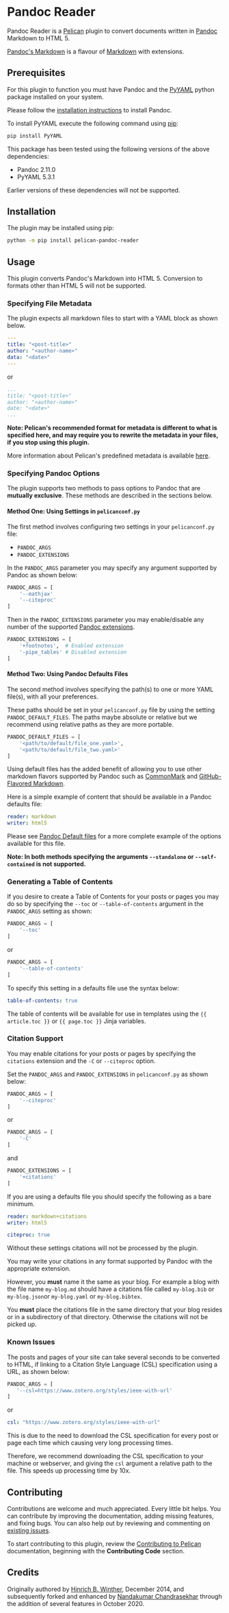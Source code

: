 # Pandoc Reader

Pandoc Reader is a [Pelican](http://getpelican.com) plugin to convert documents written in [Pandoc](https://pandoc.org/) Markdown to HTML 5.

[Pandoc's Markdown](https://pandoc.org/MANUAL.html#pandocs-markdown) is a flavour of [Markdown](http://daringfireball.net/projects/markdown/) with extensions.

## Prerequisites

For this plugin to function you must have Pandoc and the [PyYAML](https://pypi.org/project/PyYAML/) python package installed on your system.

Please follow the [installation instructions](https://pandoc.org/installing.html) to install Pandoc.

To install PyYAML execute the following command using [pip](https://pip.pypa.io/en/stable/installing/):

```bash
pip install PyYAML
```

This package has been tested using the following versions of the above dependencies:

* Pandoc 2.11.0
* PyYAML 5.3.1

Earlier versions of these dependencies will not be supported.

## Installation

The plugin may be installed using pip:

```bash
python -m pip install pelican-pandoc-reader
```

## Usage

This plugin converts Pandoc's Markdown into HTML 5. Conversion to formats other than HTML 5 will not be supported.

### Specifying File Metadata

The plugin expects all markdown files to start with a YAML block as shown below.

```yaml
---
title: "<post-title>"
author: "<author-name>"
data: "<date>"
---
```

or

```yaml
...
title: "<post-title>"
author: "<author-name>"
date: "<date>"
...
```

**Note: Pelican's recommended format for metadata is different to what is specified here, and may require you to rewrite the metadata in your files, if you stop using this plugin.**

More information about Pelican's predefined metadata is available [here](https://docs.getpelican.com/en/stable/content.html#file-metadata).

### Specifying Pandoc Options

The plugin supports two methods to pass options to Pandoc that are **mutually exclusive**. These methods are described in the sections below.

#### Method One: Using Settings in `pelicanconf.py`

The first method involves configuring two settings in your `pelicanconf.py` file:

* `PANDOC_ARGS`
* `PANDOC_EXTENSIONS`

In the `PANDOC_ARGS` parameter you may specify any argument supported by Pandoc as shown below:

```python
PANDOC_ARGS = [
    '--mathjax'
    '--citeproc'
]
```

Then in the `PANDOC_EXTENSIONS` parameter you may enable/disable any number of the supported [Pandoc extensions](https://pandoc.org/MANUAL.html#extensions).

```python
PANDOC_EXTENSIONS = [
    '+footnotes',  # Enabled extension
    '-pipe_tables' # Disabled extension
]
```

#### Method Two: Using Pandoc Defaults Files

The second method involves specifying the path(s) to one or more YAML file(s), with all your preferences.

These paths should be set in your `pelicanconf.py` file by using the setting `PANDOC_DEFAULT_FILES`. The paths maybe absolute or relative but we recommend using relative paths as they are more portable.

```python
PANDOC_DEFAULT_FILES = [
    '<path/to/default/file_one.yaml>',
    '<path/to/default/file_two.yaml>'
]
```

Using default files has the added benefit of allowing you to use other markdown flavors supported by Pandoc such as [CommonMark](https://commonmark.org/) and [GitHub-Flavored Markdown](https://docs.github.com/en/free-pro-team@latest/github/writing-on-github).

Here is a simple example of content that should be available in a Pandoc defaults file:

```yaml
reader: markdown
writer: html5
```

Please see [Pandoc Default files](https://pandoc.org/MANUAL.html#default-files) for a more complete example of the options available for this file.

**Note: In both methods specifying the arguments `--standalone` or `--self-contained` is not supported.**

### Generating a Table of Contents

If you desire to create a Table of Contents for your posts or pages you may do so by specifying the `--toc` or `--table-of-contents` argument in the `PANDOC_ARGS` setting as shown:

```python
PANDOC_ARGS = [
    '--toc'
]
```

or

```python
PANDOC_ARGS = [
    '--table-of-contents'
]
```

To specify this setting in a defaults file use the syntax below:

```yaml
table-of-contents: true
```

The table of contents will be available for use in templates using the `{{ article.toc }}` or `{{ page.toc }}` Jinja variables.

### Citation Support

You may enable citations for your posts or pages by specifying the `citations` extension and the `-C` or `--citeproc` option.

Set the `PANDOC_ARGS` and `PANDOC_EXTENSIONS` in `pelicanconf.py` as shown below:

```python
PANDOC_ARGS = [
    '--citeproc'
]
```

or

```python
PANDOC_ARGS = [
    '-C'
]
```

and

```python
PANDOC_EXTENSIONS = [
    '+citations'
]
```

If you are using a defaults file you should specify the following as a bare minimum.

```yaml
reader: markdown+citations
writer: html5

citeproc: true
```

Without these settings citations will not be processed by the plugin.

You may write your citations in any format supported by Pandoc with the appropriate extension.

However, you **must** name it the same as your blog. For example a blog with the file name `my-blog.md` should have a citations file called `my-blog.bib` or `my-blog.json`or `my-blog.yaml` or `my-blog.bibtex`.

You **must** place the citations file in the same directory that your blog resides or in a subdirectory of that directory. Otherwise the citations will not be picked up.

### Known Issues

The posts and pages of your site can take several seconds to be converted to HTML, if linking to a Citation Style Language (CSL) specification using a URL, as shown below:

```python
PANDOC_ARGS = [
   '--csl=https://www.zotero.org/styles/ieee-with-url'
]
```

or

```yaml
csl: "https://www.zotero.org/styles/ieee-with-url"
```

This is due to the need to download the CSL specification for every post or page each time which causing very long processing times.

Therefore, we recommend downloading the CSL specification to your machine or webserver, and giving the `csl` argument a relative path to the file. This speeds up processing time by 10x.

## Contributing

Contributions are welcome and much appreciated. Every little bit helps. You can contribute by improving the documentation, adding missing features, and fixing bugs. You can also help out by reviewing and commenting on [existing issues](https://github.com/pelican-plugins/pandoc-reader/issues).

To start contributing to this plugin, review the [Contributing to Pelican](https://docs.getpelican.com/en/latest/contribute.html) documentation, beginning with the **Contributing Code** section.

## Credits

Originally authored by [Hinrich B. Winther](https://github.com/liob), December 2014, and subsequently forked and enhanced by [Nandakumar Chandrasekhar](https://www.linkedin.com/in/nandakumar-chandrasekhar-a400b45b/) through the addition of several features in October 2020.
